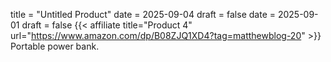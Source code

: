 title = "Untitled Product"
date = 2025-09-04
draft = false
date = 2025-09-01
draft = false
{{< affiliate title="Product 4" url="https://www.amazon.com/dp/B08ZJQ1XD4?tag=matthewblog-20" >}}
Portable power bank.
